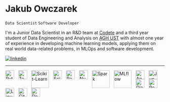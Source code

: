 # Jakub Owczarek
`Data Scientist` `Software Developer`
<br>

I'm a Junior Data Scientist in an R&D team at [Codete](https://codete.com/) and a third year student of Data Engineering and Analysis on [AGH UST](https://www.agh.edu.pl/) with almost one year of experience in developing machine learning models, applying them on real world data-related problems, in MLOps and software development. 

<a href="https://www.linkedin.com/in/owczarek-jakub">
         <img alt="linkedin" title="My LinkedIn" src="https://custom-icon-badges.demolab.com/badge/-LinkedIn-blue?style=for-the-badge&logoColor=white&logo=linkedin-svgrepo-com"/>
</a> 
<hr>
<img align="left" alt="Python" width="28px" style="padding-right:10px;" src="https://cdn.jsdelivr.net/gh/devicons/devicon/icons/python/python-original.svg">
<img align="left" alt="Tensorflow" width="28px" style="padding-right:10px;" src="https://cdn.jsdelivr.net/gh/devicons/devicon/icons/tensorflow/tensorflow-original.svg">
<img align="left" alt="Scikit-Learn" width="56px" style="padding-right:10px;" src="https://upload.wikimedia.org/wikipedia/commons/0/05/Scikit_learn_logo_small.svg">
<img align="left" alt="Scipy" width="28px" style="padding-right:10px;" src="https://upload.wikimedia.org/wikipedia/commons/b/b2/SCIPY_2.svg">
<img align="left" alt="Pandas" width="28px" style="padding-right:10px;" src="https://cdn.jsdelivr.net/gh/devicons/devicon/icons/pandas/pandas-original.svg">
<img align="left" alt="NumPy" width="28px" style="padding-right:10px;" src="https://cdn.jsdelivr.net/gh/devicons/devicon/icons/numpy/numpy-original.svg">
<img align="left" alt="Spark" width="56px" style="padding-right:10px;" src="https://spark.apache.org/images/spark-logo-trademark.png">
<img align="left" alt="MLflow" width="56px" style="padding-right:10px;" src="https://spark.apache.org/images/mlflow-logo.png">
<img align="left" alt="Anaconda" width="28px" style="padding-right:10px;" src="https://cdn.jsdelivr.net/gh/devicons/devicon/icons/anaconda/anaconda-original.svg">
<img align="left" alt="Jupyter" width="28px" style="padding-right:10px;" src="https://cdn.jsdelivr.net/gh/devicons/devicon/icons/jupyter/jupyter-original-wordmark.svg">
<img align="left" alt="Django" width="28px" style="padding-right:10px;" src="https://cdn.jsdelivr.net/gh/devicons/devicon/icons/django/django-plain.svg">
<img align="left" alt="PostGreSQL" width="28px" style="padding-right:10px;" src="https://cdn.jsdelivr.net/gh/devicons/devicon/icons/postgresql/postgresql-original.svg">
<img align="left" alt="Linux" width="28px" style="padding-right:10px;" src="https://cdn.jsdelivr.net/gh/devicons/devicon/icons/linux/linux-original.svg">
<img align="left" alt="Git" width="28px" style="padding-right:10px;" src="https://cdn.jsdelivr.net/gh/devicons/devicon/icons/git/git-original.svg">
<img align="left" alt="Docker" width="28px" style="padding-right:10px;" src="https://cdn.jsdelivr.net/gh/devicons/devicon/icons/docker/docker-plain.svg">

<!--
**owczr/owczr** is a ✨ _special_ ✨ repository because its `README.md` (this file) appears on your GitHub profile.

Here are some ideas to get you started:

- 🔭 I’m currently working on ...
- 🌱 I’m currently learning ...
- 👯 I’m looking to collaborate on ...
- 🤔 I’m looking for help with ...
- 💬 Ask me about ...
- 📫 How to reach me: ...
- 😄 Pronouns: ...
- ⚡ Fun fact: ...
-->
